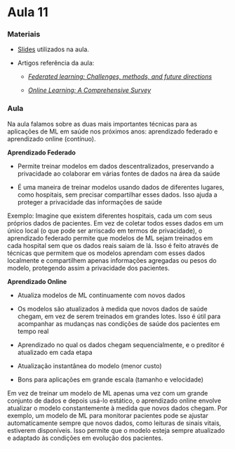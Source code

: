 # Aula 11

### **Materiais**

* [Slides](https://edisciplinas.usp.br/pluginfile.php/7418119/mod_resource/content/1/Aula%2016.pdf) utilizados na aula.

* Artigos referência da aula:

  - [*Federated learning: Challenges, methods, and future directions*](https://arxiv.org/abs/1908.07873)

  - [*Online Learning: A Comprehensive Survey*](https://arxiv.org/abs/1802.02871)

### **Aula**

Na aula falamos sobre as duas mais importantes técnicas para as aplicações de ML em saúde nos próximos anos: aprendizado federado e aprendizado online (contínuo).

**Aprendizado Federado**

- Permite treinar modelos em dados descentralizados, preservando a privacidade ao colaborar em várias fontes de dados na área da saúde

- É uma maneira de treinar modelos usando dados de diferentes lugares, como hospitais, sem precisar compartilhar esses dados. Isso ajuda a proteger a privacidade das informações de saúde

Exemplo: Imagine que existem diferentes hospitais, cada um com seus próprios dados de pacientes. Em vez de coletar todos esses dados em um único local (o que pode ser arriscado em termos de privacidade), o aprendizado federado permite que modelos de ML sejam treinados em cada hospital sem que os dados reais saiam de lá. Isso é feito através de técnicas que permitem que os modelos aprendam com esses dados localmente e compartilhem apenas informações agregadas ou pesos do modelo, protegendo assim a privacidade dos pacientes.


**Aprendizado Online**

- Atualiza modelos de ML continuamente com novos dados

- Os modelos são atualizados à medida que novos dados de saúde chegam, em vez de serem treinados em grandes lotes. Isso é útil para acompanhar as mudanças nas condições de saúde dos pacientes em tempo real

- Aprendizado no qual os dados chegam sequencialmente, e o preditor é atualizado em cada etapa

- Atualização instantânea do modelo (menor custo)

- Bons para aplicações em grande escala (tamanho e velocidade)

Em vez de treinar um modelo de ML apenas uma vez com um grande conjunto de dados e depois usá-lo estático, o aprendizado online envolve atualizar o modelo constantemente à medida que novos dados chegam. Por exemplo, um modelo de ML para monitorar pacientes pode se ajustar automaticamente sempre que novos dados, como leituras de sinais vitais, estiverem disponíveis. Isso permite que o modelo esteja sempre atualizado e adaptado às condições em evolução dos pacientes.
